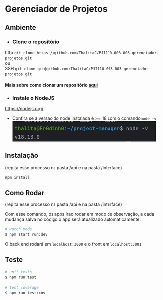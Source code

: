 # Gerenciador de Projetos

## Ambiente
- ### Clone o repositório
http ```git clone https://github.com/ThalitaC/PJI110-003-003-gerenciador-projetos.git```  
ou  
SSH ```git clone git@github.com:ThalitaC/PJI110-003-003-gerenciador-projetos.git```

#### Mais sobre como clonar um repositório [aqui](https://docs.github.com/pt/repositories/creating-and-managing-repositories/cloning-a-repository)

- ### Instale o NodeJS
https://nodejs.org/

 - Confira se a versao do node instalada é >= 18 com o comando```node -v```
![img.png](img.png)
## Instalação
(repita esse processo na pasta /api e na pasta /interface)

```bash
npm install
```

## Como Rodar
(repita esse processo na pasta /api e na pasta /interface)

Com esse comando, os apps irao rodar em modo de observação, a cada mudança salva no código o app será atualizado automaticamente:
```bash
# watch mode
$ npm start run:dev
```

O back end rodará em ```localhost:3000``` e o front em ```localhost:3001```

## Teste

```bash
# unit tests
$ npm run test

# test coverage
$ npm run test:cov
```
